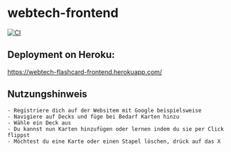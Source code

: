 # webtech-frontend
[![CI](https://github.com/NeugebauerElias/webtech-frontend/actions/workflows/ci.yml/badge.svg)](https://github.com/NeugebauerElias/webtech-frontend/actions/workflows/ci.yml)
## Deployment on Heroku:
https://webtech-flashcard-frontend.herokuapp.com/

## Nutzungshinweis
```
- Registriere dich auf der Websitem mit Google beispielsweise
- Navigiere auf Decks und füge bei Bedarf Karten hinzu
- Wähle ein Deck aus
- Du kannst nun Karten hinzufügen oder lernen indem du sie per Click flippst
- Möchtest du eine Karte oder einen Stapel löschen, drück auf das X
```

